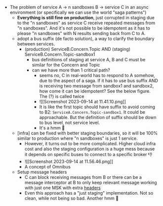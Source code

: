 - The problem of service A -> n sandboxes B -> service C in an async environment (or specifically we can use the world "saga patterns")
	- **Everything is still fine on production**, just corrupted in staging due to the "n sandboxes" as service C receive repeated messages from "n sandboxes". And it's not possible to be idempotent as it has to please "n sandboxes" with N results sending back from C to A.
	- adopt a bus suffix (de facto solution), a way to clarify the boundary between services.
		- (production) ServiceB.Concern.Topic AND (staging) ServiceB.Concern.Topic-sandbox1
			- bus definitions of staging at service A, B and C must be similar for the Concern and Topic
			- can we have more than 1 critical path?
				- seems no, C in real-world has to respond to A somehow, due to the aspect of a saga. If it has to use bus suffix AND is receiving two message from sandbox1 and sandbox2, how come it can be idempotent? See the below figure. The (?) is called twice
				- ![[Screenshot 2023-09-14 at 11.41.10.png]]
				- It is like the first topic should have suffix to avoid coming to B2: `ServiceA.Concern.Topic-sandbox1`. It could be approachable. But the definition of suffix should be down to bus level, not service level.
				- It's a hmm 🤔
	- [infra] can be fixed with better staging boundaries, so it will be 100% similar to production where "n sandboxes" is just 1 service.
		- However, it turns out to be more complicated. Higher cloud infra cost and also the staging configuration is a huge mess because it depends on specific buses to connect to a specific broker 👎
		- ![[Screenshot 2023-09-14 at 11.56.46.png]]
		- A concept of Omnibus
	- Setup message headers
		- C can block receiving messages from B or there can be a message interceptor at B to only keep relevant message working with just one MSK with extra [headers](https://www.confluent.io/blog/5-things-every-kafka-developer-should-know/#headers-to-kafka-records)
		- Even this approach has a "just staging" implementation. Not so clean, while not being so bad. Another hmm 🤔
